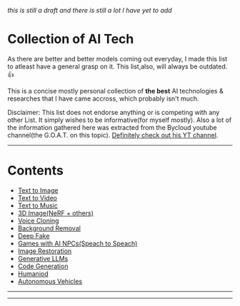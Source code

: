 *this is still a draft and there is still a lot I have yet to add*

# Collection of AI Tech

As there are better and better models coming out everyday, I made this list to atleast have a general grasp on it. This list,also, will always be outdated. :thumbsup:

This is a concise mostly personal collection of __the best__ AI technologies & researches that I have came accross, which probably isn't much. 

Disclaimer:
This list does not endorse anything or is competing with any other List. It simply wishes to be informative(for myself mostly). Also a lot of the information gathered here was extracted from the Bycloud youtube channel(the G.O.A.T. on this topic). [Definitely check out his YT channel](https://www.youtube.com/@bycloudAI). 


---

# Contents

- [Text to Image](/Directories/Text-to-Image/README.md)
- [Text to Video](/Directories/Text-to-Video/README.md)
- [Text to Music](/Directories/Text-to-Music/README.md)
- [3D Image(NeRF + others)](/Directories/Text-to-Video/README.md)
- [Voice Cloning](/Directories/Voice-Cloning/README.md)
- [Background Removal](/Directories/Background-removal/README.md)
- [Deep Fake](/Directories/EXTRA/Deep-fake/README.md)
- [Games with AI NPCs(Speach to Speach)](/Directories/Game-AI-NPCs/README.md)
- [Image Restoration](/Directories/Image-Restoration/README.md)
- [Generative LLMs](/Directories/Generative-LLMs/README.md)
- [Code Generation](/Directories/Code-Generation/README.md)
- [Humaniod](/Directories/Humanoid/README.md)
- [Autonomous Vehicles](/Directories/Autonomous-Vehicles/README.md)

---
---

